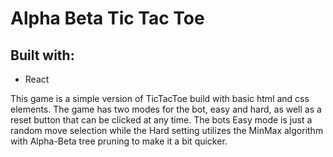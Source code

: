 <h1>Alpha Beta Tic Tac Toe</h1>
<h2>Built with: </h2>
    <ul>
        <li>React</li>
    </ul>
<p>
    This game is a simple version of TicTacToe build with basic html and css elements.
    The game has two modes for the bot, easy and hard, as well as a reset button that can be clicked at any time. The bots Easy mode is just a random move selection while the Hard setting utilizes the MinMax algorithm with Alpha-Beta tree pruning to make it a bit quicker.
</p>